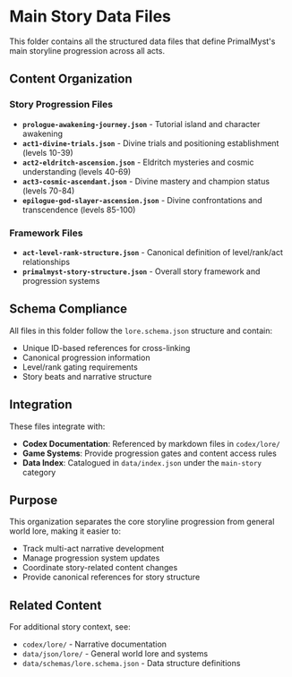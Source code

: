 # Main Story Data Files

This folder contains all the structured data files that define PrimalMyst's main storyline progression across all acts.

## Content Organization

### Story Progression Files
- **`prologue-awakening-journey.json`** - Tutorial island and character awakening
- **`act1-divine-trials.json`** - Divine trials and positioning establishment (levels 10-39)
- **`act2-eldritch-ascension.json`** - Eldritch mysteries and cosmic understanding (levels 40-69)
- **`act3-cosmic-ascendant.json`** - Divine mastery and champion status (levels 70-84)
- **`epilogue-god-slayer-ascension.json`** - Divine confrontations and transcendence (levels 85-100)

### Framework Files
- **`act-level-rank-structure.json`** - Canonical definition of level/rank/act relationships
- **`primalmyst-story-structure.json`** - Overall story framework and progression systems

## Schema Compliance

All files in this folder follow the `lore.schema.json` structure and contain:
- Unique ID-based references for cross-linking
- Canonical progression information
- Level/rank gating requirements
- Story beats and narrative structure

## Integration

These files integrate with:
- **Codex Documentation**: Referenced by markdown files in `codex/lore/`
- **Game Systems**: Provide progression gates and content access rules
- **Data Index**: Catalogued in `data/index.json` under the `main-story` category

## Purpose

This organization separates the core storyline progression from general world lore, making it easier to:
- Track multi-act narrative development
- Manage progression system updates
- Coordinate story-related content changes
- Provide canonical references for story structure

## Related Content

For additional story context, see:
- `codex/lore/` - Narrative documentation
- `data/json/lore/` - General world lore and systems
- `data/schemas/lore.schema.json` - Data structure definitions
